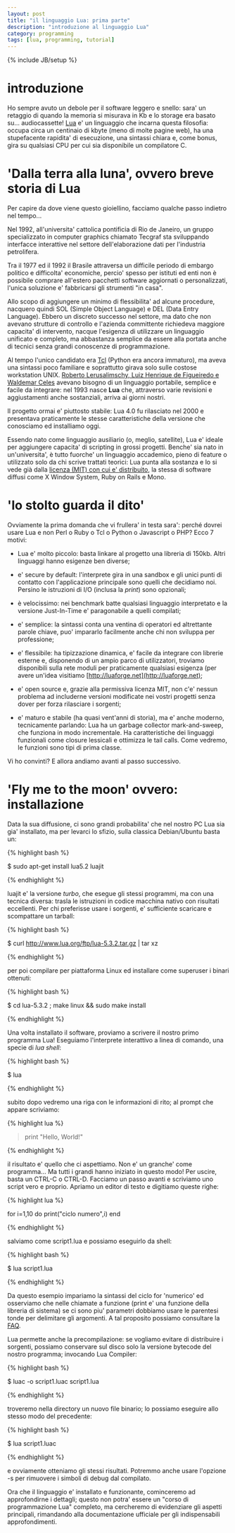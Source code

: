 ```yaml
---
layout: post
title: "il linguaggio Lua: prima parte"
description: "introduzione al linguaggio Lua"
category: programming
tags: [lua, programming, tutorial]
---
```

{% include JB/setup %}

# introduzione

Ho sempre avuto un debole per il software leggero e snello: sara' un retaggio di quando la memoria si misurava in Kb e lo storage era basato su... audiocassette! [Lua](https://www.lua.org/) e' un linguaggio che incarna questa filosofia: occupa circa un centinaio di kbyte (meno di molte pagine web), ha una stupefacente rapidita' di esecuzione, una sintassi chiara e, come bonus, gira su qualsiasi CPU per cui sia disponibile un compilatore C.


# 'Dalla terra alla luna', ovvero breve storia di Lua

Per capire da dove viene questo gioiellino, facciamo qualche passo indietro nel tempo...

Nel 1992, all'universita' cattolica pontificia di Rio de Janeiro, un gruppo specializzato in computer graphics chiamato Tecgraf sta sviluppando interfacce interattive nel settore dell'elaborazione dati per l'industria petrolifera. 

Tra il 1977 ed il 1992 il Brasile attraversa un difficile periodo di embargo politico e difficolta' economiche, percio' spesso per istituti ed enti non è possibile comprare all'estero
pacchetti software aggiornati o personalizzati, l'unica soluzione e' fabbricarsi gli strumenti "in casa". 

Allo scopo di  aggiungere un minimo di flessibilita' ad alcune procedure, nacquero quindi SOL (Simple Object Language) e DEL (Data Entry Language).  Ebbero un discreto successo nel settore, ma dato che non avevano strutture di controllo e l'azienda committente richiedeva maggiore capacita' di intervento, nacque l'esigenza di utilizzare un linguaggio unificato e completo, ma abbastanza semplice da essere alla portata anche di tecnici senza grandi conoscenze di programmazione.

Al tempo l'unico candidato era [Tcl](https://www.tcl.tk/) (Python era ancora immaturo), ma aveva una sintassi poco familiare e soprattutto girava solo sulle costose workstation UNIX. [Roberto Lerusalimschy, Luiz Henrique de Figueiredo e Waldemar Celes](http://www.lua.org/authors.html) avevano bisogno di un linguaggio portabile, semplice e facile da integrare: nel 1993 nasce **Lua** che, attraverso varie revisioni e aggiustamenti anche sostanziali, arriva ai giorni nostri. 

Il progetto ormai e' piuttosto stabile: Lua 4.0 fu rilasciato nel 2000 e presentava praticamente le stesse caratteristiche della versione che conosciamo ed installiamo oggi.

Essendo nato come linguaggio ausiliario (o, meglio, satellite), Lua e' ideale per aggiungere capacita' di scripting in grossi progetti. Benche' sia nato in un'universita', è tutto fuorche' un linguaggio accademico, pieno di feature o utilizzato solo da chi scrive trattati teorici: Lua punta alla sostanza e lo si vede già dalla [licenza (MIT) con cui e' distribuito](http://www.lua.org/license.html), la stessa di software diffusi come X Window System, Ruby on Rails e Mono.

# 'lo stolto guarda il dito'
Ovviamente la prima domanda che vi frullera' in testa sara': perché dovrei usare Lua e non Perl o Ruby o  Tcl o Python o Javascript o PHP? Ecco 7 motivi:

- Lua e' molto piccolo: basta linkare al progetto una libreria di 150kb. Altri linguaggi hanno esigenze ben diverse;

- e' secure by default: l'interprete gira in una sandbox e gli unici punti di contatto con l'applicazione principale sono quelli che decidiamo noi. Persino le istruzioni di I/O (inclusa la *print*) sono opzionali;

- è velocissimo: nei benchmark batte qualsiasi linguaggio interpretato e la versione Just-In-Time e' paragonabile a quelli compilati;

- e' semplice: la sintassi conta una ventina di operatori ed altrettante parole chiave, puo' impararlo facilmente anche chi non sviluppa per professione;

- e' flessibile: ha tipizzazione dinamica, e' facile da integrare con librerie esterne e, disponendo di un ampio parco di utilizzatori, troviamo disponibili sulla rete moduli per praticamente qualsiasi esigenza (per avere un'idea visitiamo [http://luaforge.net](http://luaforge.net);

- e' open source e, grazie alla permissiva licenza MIT, non c'e' nessun problema ad includerne versioni modificate nei vostri progetti senza dover per forza rilasciare i sorgenti;

- e' maturo e stabile (ha quasi vent'anni di storia), ma e' anche moderno, tecnicamente parlando: Lua ha un garbage collector mark-and-sweep, che funziona in modo incrementale. Ha caratteristiche dei linguaggi funzionali come closure lessicali e ottimizza le tail calls. Come vedremo, le funzioni sono tipi di prima classe.


Vi ho convinti? E allora andiamo avanti al passo successivo.

# 'Fly me to the moon' ovvero: installazione
Data la sua diffusione, ci sono grandi probabilita' che nel nostro PC Lua sia gia' installato, ma per levarci lo sfizio, sulla classica Debian/Ubuntu basta un:

{% highlight bash %}

$ sudo apt-get install lua5.2 luajit

{% endhighlight %}

luajit e' la versione *turbo*, che esegue gli stessi programmi, ma con una tecnica diversa: trasla le istruzioni in codice macchina nativo con risultati eccellenti.
Per chi preferisse usare i sorgenti, e' sufficiente scaricare e scompattare un tarball:

{% highlight bash %}

$ curl http://www.lua.org/ftp/lua-5.3.2.tar.gz | tar xz

{% endhighlight %}

per poi compilare per piattaforma Linux ed installare come superuser i binari ottenuti:

{% highlight bash %}

$ cd lua-5.3.2 ; make linux && sudo make install

{% endhighlight %}

Una volta installato il software, proviamo a scrivere il nostro primo programma Lua! Eseguiamo l'interprete interattivo a linea di comando, una specie di *lua shell*:

{% highlight bash %}

$ lua

{% endhighlight %}


subito dopo vedremo una riga con le informazioni di rito; al prompt che appare scriviamo:

{% highlight lua %}

> print "Hello, World!"

{% endhighlight %}

il risultato e' quello che ci aspettiamo. Non e' un granche' come programma... Ma tutti i grandi hanno iniziato in questo modo! Per uscire, basta un CTRL-C o CTRL-D.
Facciamo un passo avanti e scriviamo uno script vero e proprio. Apriamo un editor di testo e digitiamo queste righe:

{% highlight lua %}

for i=1,10 do
  print("ciclo numero",i)
end

{% endhighlight %}

salviamo come script1.lua e possiamo eseguirlo da shell:

{% highlight bash %}

$ lua script1.lua

{% endhighlight %}

Da questo esempio impariamo la sintassi del ciclo for 'numerico' ed osserviamo che nelle chiamate a funzione (print e' una funzione della libreria di sistema) se ci sono piu' parametri dobbiamo usare le parentesi tonde per delimitare gli argomenti. A tal proposito possiamo consultare la [FAQ](http://www.luafaq.org/gotchas.html#T7).


Lua permette anche la precompilazione: se vogliamo evitare di distribuire i sorgenti, possiamo conservare sul disco solo la versione bytecode del nostro programma; invocando Lua Compiler:


{% highlight bash %}

$ luac -o script1.luac script1.lua

{% endhighlight %}

troveremo nella directory un nuovo file binario; lo possiamo eseguire allo stesso modo del precedente:

{% highlight bash %}

$ lua script1.luac

{% endhighlight %}

e ovviamente otteniamo gli stessi risultati. Potremmo anche usare l'opzione -s per rimuovere i simboli di debug dal compilato.


Ora che il linguaggio e' installato e funzionante, cominceremo ad approfondirne i dettagli; questo non potra' essere un "corso di programmazione Lua" completo, ma cercheremo di evidenziare gli aspetti principali, rimandando alla documentazione ufficiale per gli indispensabili approfondimenti.




